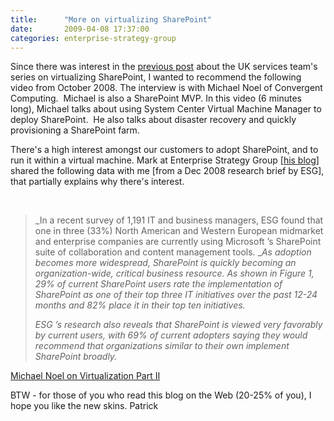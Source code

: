 ```yaml
---
title:      "More on virtualizing SharePoint"
date:       2009-04-08 17:37:00
categories: enterprise-strategy-group
---
```

Since there was interest in the [previous post](http://blogs.technet.com/virtualization/archive/2009/04/06/Series-on-virtualizing-SharePoint.aspx "TechNet blog post") about the UK services team's series on virtualizing SharePoint, I wanted to recommend the following video from October 2008. The interview is with Michael Noel of Convergent Computing.  Michael is also a SharePoint MVP. In this video (6 minutes long), Michael talks about using System Center Virtual Machine Manager to deploy SharePoint.  He also talks about disaster recovery and quickly provisioning a SharePoint farm.

There's a high interest amongst our customers to adopt SharePoint, and to run it within a virtual machine. Mark at Enterprise Strategy Group [[his blog](http://esgblogs.typepad.com/marks_blog/ "Mark Bowker blog")] shared the following data with me [from a Dec 2008 research brief by ESG], that partially explains why there's interest.

 

> _In a recent survey of 1,191 IT and business managers, ESG found that one in three (33%) North American and Western European midmarket and enterprise companies are currently using Microsoft ’s SharePoint suite of collaboration and content management tools. __As adoption becomes more widespread, SharePoint is quickly becoming an organization-wide, critical business resource. As shown in Figure 1, 29% of current SharePoint users rate the implementation of SharePoint as one of their top three IT initiatives over the past 12-24 months and 82% place it in their top ten initiatives._
> 
> _ESG ’s research also reveals that SharePoint is viewed very favorably by current users, with 69% of current adopters saying they would recommend that organizations similar to their own implement SharePoint broadly._

  
[Michael Noel on Virtualization Part II](http://www.microsoft.com/video/en/us/details/c82a8f7a-2261-4f4c-8197-518649c8d4b4?vp_evt=eref&vp_video=Michael+Noel+on+Virtualization+Part+II)

BTW \- for those of you who read this blog on the Web (20-25% of you), I hope you like the new skins. Patrick
